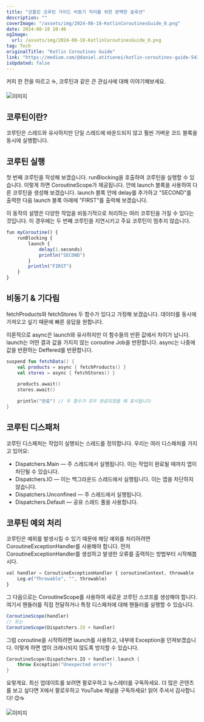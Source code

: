 ```yaml
---
title: "코틀린 코루틴 가이드 비동기 처리를 위한 완벽한 솔루션"
description: ""
coverImage: "/assets/img/2024-08-18-KotlinCoroutinesGuide_0.png"
date: 2024-08-18 10:46
ogImage: 
  url: /assets/img/2024-08-18-KotlinCoroutinesGuide_0.png
tag: Tech
originalTitle: "Kotlin Coroutines Guide"
link: "https://medium.com/@daniel.atitienei/kotlin-coroutines-guide-543556ada927"
isUpdated: false
---
```



커피 한 잔을 따르고 ☕, 코루틴과 같은 큰 관심사에 대해 이야기해보세요.

![이미지](/assets/img/2024-08-18-KotlinCoroutinesGuide_0.png)

## 코루틴이란?

코루틴은 스레드와 유사하지만 단일 스레드에 바운드되지 않고 훨씬 가벼운 코드 블록을 동시에 실행합니다.

<div class="content-ad"></div>

## 코루틴 실행

첫 번째 코루틴을 작성해 보겠습니다. runBlocking을 호출하여 코루틴을 실행할 수 있습니다. 이렇게 하면 CoroutineScope가 제공됩니다. 안에 launch 블록을 사용하여 다른 코루틴을 생성해 보겠습니다. launch 블록 안에 delay를 추가하고 "SECOND"를 출력한 다음 launch 블록 아래에 "FIRST"를 출력해 보겠습니다.

이 동작의 설명은 다양한 작업을 비동기적으로 처리하는 여러 코루틴을 가질 수 있다는 것입니다. 이 경우에는 두 번째 코루틴을 지연시키고 주요 코루틴이 멈추지 않습니다.

```js
fun myCoroutine() {
    runBlocking { 
        launch { 
            delay(1.seconds)
            println("SECOND")
        }
        println("FIRST")
    }
}
```

<div class="content-ad"></div>

## 비동기 & 기다림

fetchProducts와 fetchStores 두 함수가 있다고 가정해 보겠습니다. 데이터를 동시에 가져오고 싶기 때문에 빠른 응답을 원합니다.

이론적으로 async은 launch와 유사하지만 이 함수들의 반환 값에서 차이가 납니다. launch는 어떤 결과 값을 가지지 않는 coroutine Job을 반환합니다. async는 나중에 값을 반환하는 Deffered를 반환합니다.

```kotlin
suspend fun fetchData() {
    val products = async { fetchProducts() }
    val stores = async { fetchStores() }
    
    products.await()
    stores.await()
    
    println("완료") // 두 함수가 모두 완료되었을 때 표시됩니다
}
```

<div class="content-ad"></div>

## 코루틴 디스패처

코루틴 디스패처는 작업이 실행되는 스레드를 정의합니다. 우리는 여러 디스패처를 가지고 있어요:

- Dispatchers.Main — 주 스레드에서 실행됩니다. 이는 작업이 완료될 때까지 앱이 차단될 수 있습니다.
- Dispatchers.IO — 이는 백그라운드 스레드에서 실행됩니다. 이는 앱을 차단하지 않습니다.
- Dispatchers.Unconfined — 주 스레드에서 실행됩니다.
- Dispatchers.Default — 공유 스레드 풀을 사용합니다.

## 코루틴 예외 처리

<div class="content-ad"></div>

코루틴은 예외를 발생시킬 수 있기 때문에 해당 예외를 처리하려면 CoroutineExceptionHandler를 사용해야 합니다. 먼저 CoroutineExceptionHandler를 생성하고 발생한 오류를 출력하는 방법부터 시작해봅시다.

```js
val handler = CoroutineExceptionHandler { coroutineContext, throwable ->
    Log.e("Throwable", "", throwable)
}
```

그 다음으로는 CoroutineScope를 사용하여 새로운 코루틴 스코프를 생성해야 합니다. 여기서 핸들러를 직접 전달하거나 특정 디스패처에 대해 핸들러를 실행할 수 있습니다.

```js
CoroutineScope(handler)
// 또는
CoroutineScope(Dispatchers.IO + handler)
```

<div class="content-ad"></div>

그럼 coroutine을 시작하려면 launch를 사용하고, 내부에 Exception을 던져보겠습니다. 이렇게 하면 앱이 크래시되지 않도록 방지할 수 있습니다.

```kotlin
CoroutineScope(Dispatchers.IO + handler).launch {
    throw Exception("Unexpected error")
}
```

요렇게요. 최신 업데이트를 보려면 팔로우하고 뉴스레터를 구독하세요. 더 많은 콘텐츠를 보고 싶다면 X에서 팔로우하고 YouTube 채널을 구독하세요! 읽어 주셔서 감사합니다! 😊☕️

![이미지](/assets/img/2024-08-18-KotlinCoroutinesGuide_1.png)